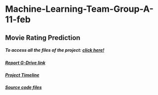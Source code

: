 # Machine-Learning-Team-Group-A-11-feb

## Movie Rating Prediction

##### To access all the files of the project: [click here!](https://github.com/Mihir-Bhasin/Technocolab_Final)

##### [Report G-Drive link](https://drive.google.com/file/d/1X9EIM0EwJc-nGZcp8BuPWG90DFogUM-s/view?usp=sharing)
##### [Project Timeline](https://docs.google.com/document/d/1Z4HX91Y8X-oybdnCkAl9W1lMNOCTaKuBjbW0CyX3WFE/edit?usp=sharing)
##### [Source code files](https://drive.google.com/drive/folders/1KXJQotb8PM5j6-2NMGlUv6k2HvqkFWle?usp=sharing)
